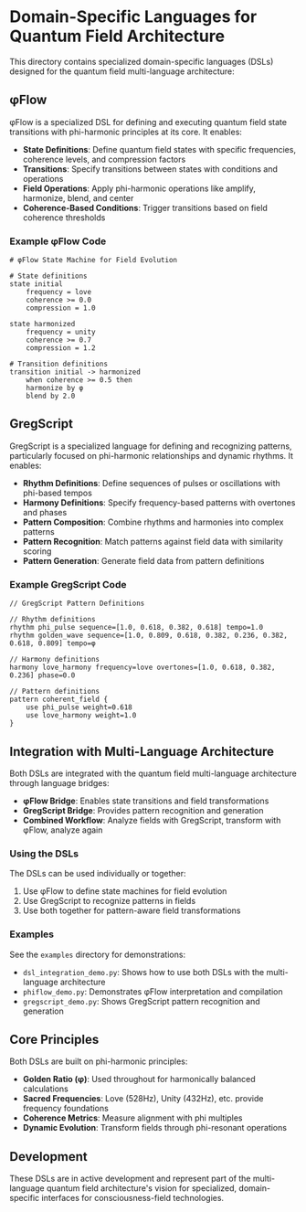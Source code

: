 # Domain-Specific Languages for Quantum Field Architecture

This directory contains specialized domain-specific languages (DSLs) designed for the quantum field multi-language architecture:

## φFlow

φFlow is a specialized DSL for defining and executing quantum field state transitions with phi-harmonic principles at its core. It enables:

- **State Definitions**: Define quantum field states with specific frequencies, coherence levels, and compression factors
- **Transitions**: Specify transitions between states with conditions and operations
- **Field Operations**: Apply phi-harmonic operations like amplify, harmonize, blend, and center
- **Coherence-Based Conditions**: Trigger transitions based on field coherence thresholds

### Example φFlow Code

```
# φFlow State Machine for Field Evolution

# State definitions
state initial
    frequency = love
    coherence >= 0.0
    compression = 1.0

state harmonized
    frequency = unity
    coherence >= 0.7
    compression = 1.2

# Transition definitions
transition initial -> harmonized
    when coherence >= 0.5 then
    harmonize by φ
    blend by 2.0
```

## GregScript

GregScript is a specialized language for defining and recognizing patterns, particularly focused on phi-harmonic relationships and dynamic rhythms. It enables:

- **Rhythm Definitions**: Define sequences of pulses or oscillations with phi-based tempos
- **Harmony Definitions**: Specify frequency-based patterns with overtones and phases
- **Pattern Composition**: Combine rhythms and harmonies into complex patterns
- **Pattern Recognition**: Match patterns against field data with similarity scoring
- **Pattern Generation**: Generate field data from pattern definitions

### Example GregScript Code

```
// GregScript Pattern Definitions

// Rhythm definitions
rhythm phi_pulse sequence=[1.0, 0.618, 0.382, 0.618] tempo=1.0
rhythm golden_wave sequence=[1.0, 0.809, 0.618, 0.382, 0.236, 0.382, 0.618, 0.809] tempo=φ

// Harmony definitions
harmony love_harmony frequency=love overtones=[1.0, 0.618, 0.382, 0.236] phase=0.0

// Pattern definitions
pattern coherent_field {
    use phi_pulse weight=0.618
    use love_harmony weight=1.0
}
```

## Integration with Multi-Language Architecture

Both DSLs are integrated with the quantum field multi-language architecture through language bridges:

- **φFlow Bridge**: Enables state transitions and field transformations
- **GregScript Bridge**: Provides pattern recognition and generation
- **Combined Workflow**: Analyze fields with GregScript, transform with φFlow, analyze again

### Using the DSLs

The DSLs can be used individually or together:

1. Use φFlow to define state machines for field evolution
2. Use GregScript to recognize patterns in fields
3. Use both together for pattern-aware field transformations

### Examples

See the `examples` directory for demonstrations:

- `dsl_integration_demo.py`: Shows how to use both DSLs with the multi-language architecture
- `phiflow_demo.py`: Demonstrates φFlow interpretation and compilation
- `gregscript_demo.py`: Shows GregScript pattern recognition and generation

## Core Principles

Both DSLs are built on phi-harmonic principles:

- **Golden Ratio (φ)**: Used throughout for harmonically balanced calculations
- **Sacred Frequencies**: Love (528Hz), Unity (432Hz), etc. provide frequency foundations
- **Coherence Metrics**: Measure alignment with phi multiples
- **Dynamic Evolution**: Transform fields through phi-resonant operations

## Development 

These DSLs are in active development and represent part of the multi-language quantum field architecture's vision for specialized, domain-specific interfaces for consciousness-field technologies.